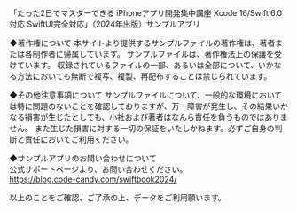 「たった2日でマスターできる iPhoneアプリ開発集中講座 Xcode 16/Swift 6.0対応 SwiftUI完全対応」（2024年出版）サンプルアプリ

◆著作権について
本サイトより提供するサンプルファイルの著作権は、著者または各制作者に帰属しています。
サンプルファイルは、著作権法上の保護を受けています。
収録されているファイルの一部、あるいは全部について、いかなる方法においても無断で複写、複製、再配布することは禁じられています。

◆その他注意事項について
サンプルファイルについて、一般的な環境においては特に問題のないことを確認しておりますが、万一障害が発生し、その結果いかなる損害が生じたとしても、小社および著者はなんら責任を負うものではありません。
また生じた損害に対する一切の保証をいたしかねます。必ずご自身の判断と責任においてご利用ください。

◆サンプルアプリのお問い合わせについて  
公式サポートページより、お問い合わせください。  
https://blog.code-candy.com/swiftbook2024/

以上のことをご確認、ご了承の上、データをご利用願います。